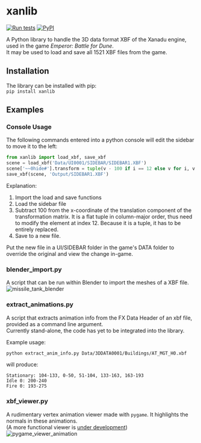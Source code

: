 # xanlib
[![Run tests](https://github.com/Lunaji/xanlib/actions/workflows/tests.yml/badge.svg)](https://github.com/Lunaji/xanlib/actions/workflows/tests.yml)
[![PyPI](https://img.shields.io/pypi/v/xanlib.svg)](https://pypi.org/project/xanlib/)

A Python library to handle the 3D data format XBF of the Xanadu engine, used in the game *Emperor: Battle for Dune*.  
It may be used to load and save all 1521 XBF files from the game.

## Installation
The library can be installed with pip:  
`pip install xanlib`

## Examples
### Console Usage
The following commands entered into a python console will edit the sidebar to move it to the left:
```python
from xanlib import load_xbf, save_xbf
scene = load_xbf('Data/UI0001/SIDEBAR/SIDEBAR1.XBF')
scene['~~0hide#'].transform = tuple(v - 100 if i == 12 else v for i, v in enumerate(scene['~~0hide#'].transform))
save_xbf(scene, 'Output/SIDEBAR1.XBF')
```
Explanation:
1. Import the load and save functions
2. Load the sidebar file
3. Subtract 100 from the x-coordinate of the translation component of the transformation matrix. It is a flat tuple in column-major order, thus need to modify the element at index 12. Because it is a tuple, it has to be entirely replaced.
4. Save to a new file.

Put the new file in a UI/SIDEBAR folder in the game's DATA folder to override the original and view the change in-game.

### blender_import.py
A script that can be run within Blender to import the meshes of a XBF file.
![missile_tank_blender](https://github.com/user-attachments/assets/47bdbe22-556e-4556-bca6-8b0d4c755497)

### extract_animations.py
A script that extracts animation info from the FX Data Header of an xbf file,
provided as a command line argument.  
Currently stand-alone, the code has yet to be integrated into the library.

Example usage:
```bash
python extract_anim_info.py Data/3DDATA0001/Buildings/AT_MGT_H0.xbf
```
will produce:
```
Stationary: 104-133, 0-50, 51-104, 133-163, 163-193
Idle 0: 200-240
Fire 0: 193-275
```

### xbf_viewer.py
A rudimentary vertex animation viewer made with `pygame`. It highlights the normals in these animations.  
(A more functional viewer is [under development](https://github.com/Lunaji/Xanadu-Animation-Viewer))
![pygame_viewer_animation](https://github.com/user-attachments/assets/b20e0c67-2c84-48ac-9d34-cf5c22e3478e)
